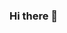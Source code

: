### Hi there 👋

<!--
**sanket-enigma/sanket-enigma** is a ✨ _special_ ✨ repository because its `README.md` (this file) appears on your GitHub profile.

Here are some ideas to get you started:
For CodeAbaration

- 🔭 I’m currently working on ...
- 🌱 I’m currently learning ...
- 👯 I’m looking to collaborate on ...
- 🤔 I’m looking for help with ...
- 💬 Ask me about ...
- 📫 How to reach me: ...
- 😄 Pronouns: ...
- ⚡ Fun fact: ...
-->
